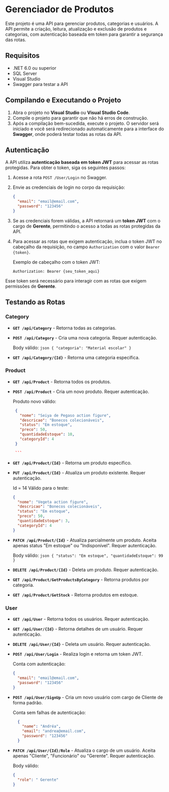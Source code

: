 # Gerenciador de Produtos

Este projeto é uma API para gerenciar produtos, categorias e usuários. A API permite a criação, leitura, atualização e exclusão de produtos e categorias, com autenticação baseada em token para garantir a segurança das rotas.

## Requisitos

- .NET 6.0 ou superior
- SQL Server
- Visual Studio
- Swagger para testar a API

## Compilando e Executando o Projeto

1. Abra o projeto no **Visual Studio** ou **Visual Studio Code**.
2. Compile o projeto para garantir que não há erros de construção.
3. Após a compilação bem-sucedida, execute o projeto. O servidor será iniciado e você será redirecionado automaticamente para a interface do **Swagger**, onde poderá testar todas as rotas da API.

## Autenticação

A API utiliza **autenticação baseada em token JWT** para acessar as rotas protegidas. Para obter o token, siga os seguintes passos:

1. Acesse a rota `POST /User/Login` no Swagger.
2. Envie as credenciais de login no corpo da requisição:

    ```json
    {
      "email": "email@email.com",
      "password": "123456"
    }
    ```

3. Se as credenciais forem válidas, a API retornará um **token JWT** com o cargo de **Gerente**, permitindo o acesso a todas as rotas protegidas da API.
4. Para acessar as rotas que exigem autenticação, inclua o token JWT no cabeçalho da requisição, no campo `Authorization` com o valor `Bearer {token}`.

    Exemplo de cabeçalho com o token JWT:

    ```
    Authorization: Bearer {seu_token_aqui}
    ```

Esse token será necessário para interagir com as rotas que exigem permissões de **Gerente**.

## Testando as Rotas

### Category

- **`GET /api/Category`** - Retorna todas as categorias.
- **`POST /api/Category`** - Cria uma nova categoria. Requer autenticação.

  Body válido:
      ```json
      {
      "categoria": "Material escolar"
      }
      ```
- **`GET /api/Category/{Id}`** - Retorna uma categoria específica.

### Product 

- **`GET /api/Product`** - Retorna todos os produtos.
- **`POST /api/Product`** - Cria um novo produto. Requer autenticação.

  Produto novo válido:
     ```json
      {
        "nome": "Seiya de Pegaso action figure",
        "descricao": "Bonecos colecionáveis",
        "status": "Em estoque",
        "preco": 50,
        "quantidadeEstoque": 10,
        "categoryId": 4
      }
    
      ```
- **`GET /api/Product/{Id}`** - Retorna um produto específico.
- **`PUT /api/Product/{Id}`** - Atualiza um produto existente. Requer autenticação.

  Id = 14 Válido para o teste:
    ```json
    {
      "nome": "Vegeta action figure",
      "descricao": "Bonecos colecionáveis",
      "status": "Em estoque",
      "preco": 50,
      "quantidadeEstoque": 3,
      "categoryId": 4
    }
    ```

- **`PATCH /api/Product/{Id}`** - Atualiza parcialmente um produto. Aceita apenas status "Em estoque" ou "Indisponível". Requer autenticação.

  Body válido:
      ```json
      {
        "status": "Em estoque",
        "quantidadeEstoque": 99
      }
      ```
- **`DELETE /api/Product/{Id}`** - Deleta um produto. Requer autenticação.
- **`GET /api/Product/GetProductsByCategory`** - Retorna produtos por categoria.
- **`GET /api/Product/GetStock`** - Retorna produtos em estoque.

### User

- **`GET /api/User`** - Retorna todos os usuários. Requer autenticação.
- **`GET /api/User/{Id}`** - Retorna detalhes de um usuário. Requer autenticação.
- **`DELETE /api/User/{Id}`** - Deleta um usuário. Requer autenticação.
- **`POST /api/User/Login`** - Realiza login e retorna um token JWT.
  
  Conta com autenticação:
    ```json
    {
      "email": "email@email.com",
      "password": "123456"
    }
    ```
    
- **`POST /api/User/SignUp`** - Cria um novo usuário com cargo de Cliente de forma padrão.

  Conta sem falhas de autenticação:
  ```json
    {
      "name": "Andréa",
      "email": "andrea@email.com",
      "password": "123456"
    }
    ```
- **`PATCH /api/User/{Id}/Role`** - Atualiza o cargo de um usuário. Aceita apenas "Cliente", "Funcionário" ou "Gerente". Requer autenticação.
  
  Body válido:
    ```json
    {
      "role": " Gerente"
    }
    ```

